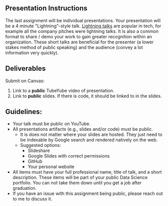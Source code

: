 Presentation Instructions
------

The last assignment will be individual presentations. Your presentation will be a 4 minute "Lightning"-style talk. [Lightning talks](https://en.wikipedia.org/wiki/Lightning_talk) are popular in tech, for example all the company pitches were lightning talks. It is also a common format to share / demo your work to gain greater recognition within an organization. These short talks are beneficial for the presenter (a lower stakes method of public speaking) and the audience (convey a lot information very quickly). 

Deliverables
-----

Submit on Canvas:

1. Link to a __public__ TubeYube video of presentation.
2. Link to __public__ slides. If there is code, it should be linked to in the slides. 

Guidelines:
-----

- Your talk must be public on YouTube.
- All presentations artifacts (e.g., slides and/or code) must be public.
    + It is does not matter where your slides are hosted. They just need to be indexable by Google search and rendered natively on the web.
    - Suggested options:
        - Slideshare
        - Google Slides with correct permissions
        - GitHub 
        - Your personal website
- All items must have your full professional name, title of talk, and a short description. These items will be part of your public Data Science portfolio. You can not take them down until you get a job after graduation.
- If you have an issue with this assignment being public, please reach out to me to discuss it. 